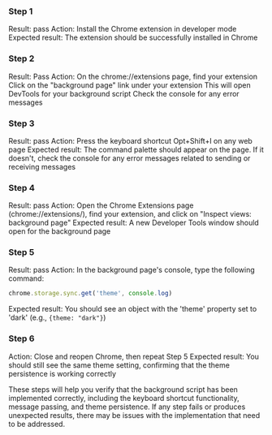 
### Step 1

Result: pass
Action: Install the Chrome extension in developer mode
Expected result: The extension should be successfully installed in Chrome

### Step 2

Result: Pass
Action: 
On the chrome://extensions page, find your extension
Click on the "background page" link under your extension
This will open DevTools for your background script
Check the console for any error messages

### Step 3

Result: pass
Action: Press the keyboard shortcut Opt+Shift+I on any web page
Expected result: The command palette should appear on the page. If it doesn't, check the console for any error messages related to sending or receiving messages

### Step 4

Result: pass
Action: Open the Chrome Extensions page (chrome://extensions/), find your extension, and click on "Inspect views: background page"
Expected result: A new Developer Tools window should open for the background page

### Step 5

Result: pass
Action: In the background page's console, type the following command:
```javascript
chrome.storage.sync.get('theme', console.log)
```
Expected result: You should see an object with the 'theme' property set to 'dark' (e.g., `{theme: "dark"}`)

### Step 6
Action: Close and reopen Chrome, then repeat Step 5
Expected result: You should still see the same theme setting, confirming that the theme persistence is working correctly

These steps will help you verify that the background script has been implemented correctly, including the keyboard shortcut functionality, message passing, and theme persistence. If any step fails or produces unexpected results, there may be issues with the implementation that need to be addressed.
